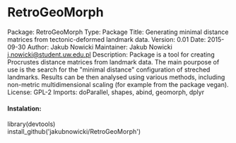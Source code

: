 # **RetroGeoMorph**

Package: RetroGeoMorph
Type: Package
Title: Generating minimal distance matrices from tectonic-deformed landmark data.
Version: 0.01
Date: 2015-09-30
Author: Jakub Nowicki
Maintainer: Jakub Nowicki <j.nowicki@student.uw.edu.pl>
Description: Package is a tool for creating Procrustes distance matrices from landmark data. The main pourpose of use is the search for the "minimal distance" configuration of streched landmarks. Results can be then analysed using various methods, including non-metric multidimensional scaling (for example from the package vegan).
License: GPL-2
Imports: doParallel, shapes, abind, geomorph, dplyr

#### **Instalation:**
library(devtools)  
install_github('jakubnowicki/RetroGeoMorph')